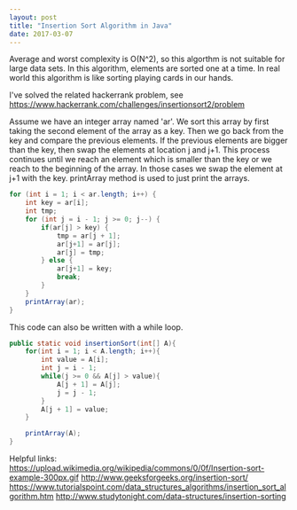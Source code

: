 ```yaml
---
layout: post
title: "Insertion Sort Algorithm in Java"
date: 2017-03-07
---
```


Average and worst complexity is O(N^2), so this algorthm is not suitable for large data sets. In this algorithm, elements are sorted one at a time. In real world this algorithm is like sorting playing cards in our hands. 

I've solved the related hackerrank problem, see https://www.hackerrank.com/challenges/insertionsort2/problem

Assume we have an integer array named 'ar'. We sort this array by first taking the second element of the array as a key. Then we go back from the key and compare the previous elements. If the previous elements are bigger than the key, then swap the elements at location j and j+1. This process continues until we reach an element which is smaller than the key or we reach to the beginning of the array. In those cases we swap the element at j+1 with the key. printArray method is used to just print the arrays. 

```java
for (int i = 1; i < ar.length; i++) {
    int key = ar[i]; 
    int tmp;
    for (int j = i - 1; j >= 0; j--) {
        if(ar[j] > key) {
            tmp = ar[j + 1];
            ar[j+1] = ar[j];
            ar[j] = tmp;
        } else {
            ar[j+1] = key;
            break;
        }
    }
    printArray(ar);
}
```

This code can also be written with a while loop.

```java
public static void insertionSort(int[] A){
    for(int i = 1; i < A.length; i++){
        int value = A[i];
        int j = i - 1;
        while(j >= 0 && A[j] > value){
            A[j + 1] = A[j];
            j = j - 1;
        }
        A[j + 1] = value;
    }

    printArray(A);
}
 ```

Helpful links:
https://upload.wikimedia.org/wikipedia/commons/0/0f/Insertion-sort-example-300px.gif
http://www.geeksforgeeks.org/insertion-sort/
https://www.tutorialspoint.com/data_structures_algorithms/insertion_sort_algorithm.htm
http://www.studytonight.com/data-structures/insertion-sorting
